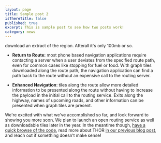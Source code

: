```yaml
---
layout: page
title: Sample post 2
isThereTitle: false
published: true
excerpt: This is sample post to see how two posts work!
category: news
---
```

download an extract of the region. Afterall it's only 100mb or so.

 - **Return to Route:**  most phone based navigation applications require contacting a server when a user deviates from the specified route path, even for common cases like stopping for fuel or food. With graph tiles downloaded along the route path, the navigation application can find a path back to the route without an expensive call to the routing server.

 - **Enhanced Navigation:** tiles along the route allow more detailed information to be presented along the route without having to increase the payload in the initial call to the routing service. Exits along the highway, names of upcoming roads, and other information can be presented when graph tiles are present.

We're excited with what we've accomplished so far, and look forward to showing you more soon. We plan to launch an open routing service as well as downloadable tiles later in the year. In the meantime though, [have a quick browse of the code](https://github.com/valhalla), read more about THOR [in our previous blog post](https://mapzen.com/blog/valhalla-intro), and reach out if something doesn't make sense!
